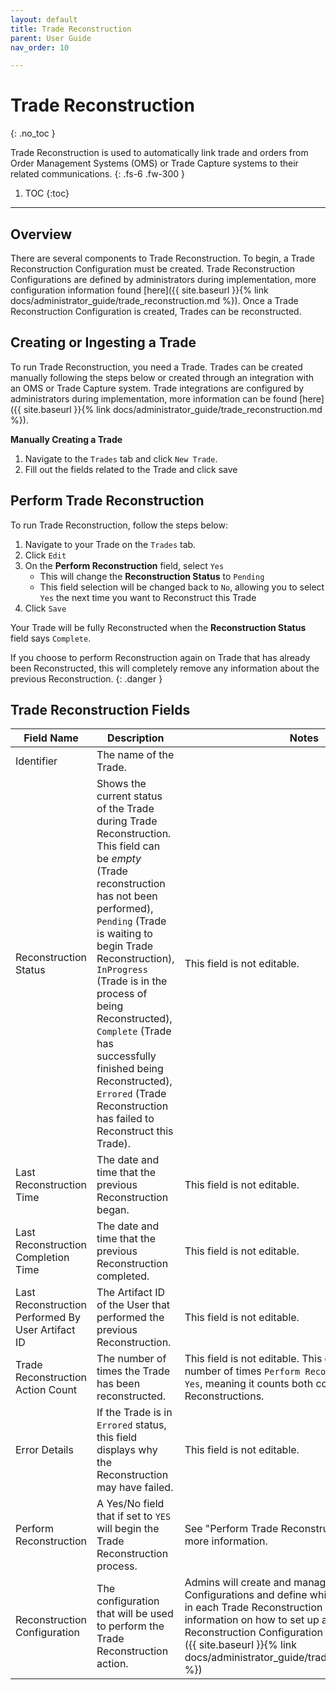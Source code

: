 ```yaml
---
layout: default
title: Trade Reconstruction
parent: User Guide
nav_order: 10

---
```


# Trade Reconstruction
{: .no_toc }

Trade Reconstruction is used to automatically link trade and orders from Order Management Systems (OMS) or Trade Capture systems to their related communications.
{: .fs-6 .fw-300 }

1. TOC
{:toc}

---

## Overview

There are several components to Trade Reconstruction. To begin, a Trade Reconstruction Configuration must be created. Trade Reconstruction Configurations are defined by administrators during implementation, more configuration information found [here]({{ site.baseurl }}{% link docs/administrator_guide/trade_reconstruction.md %}). Once a Trade Reconstruction Configuration is created, Trades can be reconstructed.

## Creating or Ingesting a Trade

To run Trade Reconstruction, you need a Trade. Trades can be created manually following the steps below or created through an integration with an OMS or Trade Capture system. Trade integrations are configured by administrators during implementation, more information can be found [here]({{ site.baseurl }}{% link docs/administrator_guide/trade_reconstruction.md %}).

**Manually Creating a Trade**

1. Navigate to the `Trades` tab and click `New Trade`.
2. Fill out the fields related to the Trade and click save

## Perform Trade Reconstruction

To run Trade Reconstruction, follow the steps below:

1. Navigate to your Trade on the `Trades` tab.
2. Click `Edit`
3. On the **Perform Reconstruction** field, select `Yes`
   - This will change the **Reconstruction Status** to `Pending`
   - This field selection will be changed back to `No`, allowing you to select `Yes` the next time you want to Reconstruct this Trade
4. Click `Save`

Your Trade will be fully Reconstructed when the **Reconstruction Status** field says `Complete`.

If you choose to perform Reconstruction again on Trade that has already been Reconstructed, this will completely remove any information about the previous Reconstruction.
{: .danger }

## Trade Reconstruction Fields

| **Field Name** | **Description**          | **Notes**    |
| ------------------------ | ----------------------------- | ----------------- |
| Identifier              | The name of the Trade.             |         |
| Reconstruction Status             | Shows the current status of the Trade during Trade Reconstruction. This field can be *empty* (Trade reconstruction has not been performed), `Pending` (Trade is waiting to begin Trade Reconstruction), `InProgress` (Trade is in the process of being Reconstructed), `Complete` (Trade has successfully finished being Reconstructed), `Errored` (Trade Reconstruction has failed to Reconstruct this Trade). |    This field is not editable.     |
| Last Reconstruction Time             | The date and time that the previous Reconstruction began.      |   This field is not editable.      |
| Last Reconstruction Completion Time  | The date and time that the previous Reconstruction completed.   | This field is not editable.  |
| Last Reconstruction Performed By User Artifact ID   | The Artifact ID of the User that performed the previous Reconstruction.      |   This field is not editable.      |
| Trade Reconstruction Action Count             | The number of times the Trade has been reconstructed.        | This field is not editable. This count is total number of times `Perform Reconstruction` is set to `Yes`, meaning it counts both completed and errored Reconstructions.   |
| Error Details   | If the Trade is in `Errored` status, this field displays why the Reconstruction may have failed.   | This field is not editable.  |
| Perform Reconstruction      | A Yes/No field that if set to `YES` will begin the Trade Reconstruction process.      |   See "Perform Trade Reconstruction section for more information.      |
| Reconstruction Configuration        | The configuration that will be used to perform the Trade Reconstruction action.        |  Admins will create and manage Reconstruction Configurations and define which should be used in each Trade Reconstruction case. Administrator information on how to set up a Trade Reconstruction Configuration can be found [here]({{ site.baseurl }}{% link docs/administrator_guide/trade_reconstruction.md %})     |


